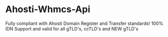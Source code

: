 # Ahosti-Whmcs-Api
Fully compliant with Ahosti Domain Register and Transfer standards! 100% IDN Support and valid for all gTLD's, ccTLD's and NEW gTLD's
